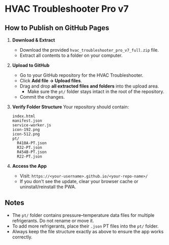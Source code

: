 # HVAC Troubleshooter Pro v7

## How to Publish on GitHub Pages

1. **Download & Extract**
   - Download the provided `hvac_troubleshooter_pro_v7_full.zip` file.
   - Extract all contents to a folder on your computer.

2. **Upload to GitHub**
   - Go to your GitHub repository for the HVAC Troubleshooter.
   - Click **Add file → Upload files**.
   - Drag and drop **all extracted files and folders** into the upload area.
     - Make sure the `pt/` folder stays intact in the root of the repository.
   - Commit the changes.

3. **Verify Folder Structure**
   Your repository should contain:
   ```
   index.html
   manifest.json
   service-worker.js
   icon-192.png
   icon-512.png
   pt/
     R410A-PT.json
     R32-PT.json
     R454B-PT.json
     R22-PT.json
   ```

4. **Access the App**
   - Visit: `https://<your-username>.github.io/<your-repo-name>/`
   - If you don't see the update, clear your browser cache or uninstall/reinstall the PWA.

## Notes
- The `pt/` folder contains pressure–temperature data files for multiple refrigerants. Do not rename or move it.
- To add more refrigerants, place their `.json` PT files into the `pt/` folder.
- Always keep the file structure exactly as above to ensure the app works correctly.
